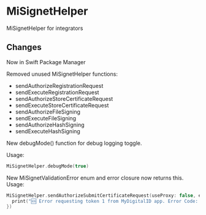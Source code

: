 
# MiSignetHelper
MiSignetHelper for integrators

## Changes
Now in Swift Package Manager

Removed unused MiSignetHelper functions:
- sendAuthorizeRegistrationRequest
- sendExecuteRegistrationRequest
- sendAuthorizeStoreCertificateRequest
- sendExecuteStoreCertificateRequest
- sendAuthorizeFileSigning
- sendExecuteFileSigning
- sendAuthorizeHashSigning
- sendExecuteHashSigning
    
New debugMode() function for debug logging toggle.

Usage:
```swift
MiSignetHelper.debugMode(true)
```

New MiSignetValidationError enum and error closure now returns this. Usage:
```swift
MiSignetHelper.sendAuthorizeSubmitCertificateRequest(useProxy: false, errorHandler: { errorCode in
  print("🆘 Error requesting token 1 from MyDigitalID app. Error Code: \(errorCode)")
})
```

